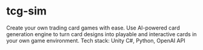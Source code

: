 # tcg-sim
Create your own trading card games with ease. Use AI-powered card generation engine to turn card designs into playable and interactive cards in your own game environment.
Tech stack: Unity C#, Python, OpenAI API
